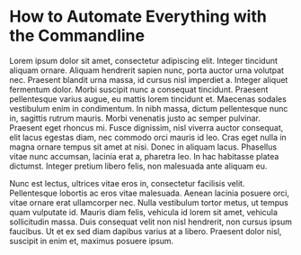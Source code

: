 # How to Automate Everything with the Commandline

Lorem ipsum dolor sit amet, consectetur adipiscing elit. Integer tincidunt aliquam ornare. Aliquam hendrerit sapien nunc, porta auctor urna volutpat nec. Praesent blandit urna massa, id cursus nisl imperdiet a. Integer aliquet fermentum dolor. Morbi suscipit nunc a consequat tincidunt. Praesent pellentesque varius augue, eu mattis lorem tincidunt et. Maecenas sodales vestibulum enim in condimentum. In nibh massa, dictum pellentesque nunc in, sagittis rutrum mauris. Morbi venenatis justo ac semper pulvinar. Praesent eget rhoncus mi. Fusce dignissim, nisl viverra auctor consequat, elit lacus egestas diam, nec commodo orci mauris id leo. Cras eget nulla in magna ornare tempus sit amet at nisi. Donec in aliquam lacus. Phasellus vitae nunc accumsan, lacinia erat a, pharetra leo. In hac habitasse platea dictumst. Integer pretium libero felis, non malesuada ante aliquam eu.

Nunc est lectus, ultrices vitae eros in, consectetur facilisis velit. Pellentesque lobortis ac eros vitae malesuada. Aenean lacinia posuere orci, vitae ornare erat ullamcorper nec. Nulla vestibulum tortor metus, ut tempus quam vulputate id. Mauris diam felis, vehicula id lorem sit amet, vehicula sollicitudin massa. Duis consequat velit non nisl hendrerit, non cursus ipsum faucibus. Ut et ex sed diam dapibus varius at a libero. Praesent dolor nisl, suscipit in enim et, maximus posuere ipsum.
